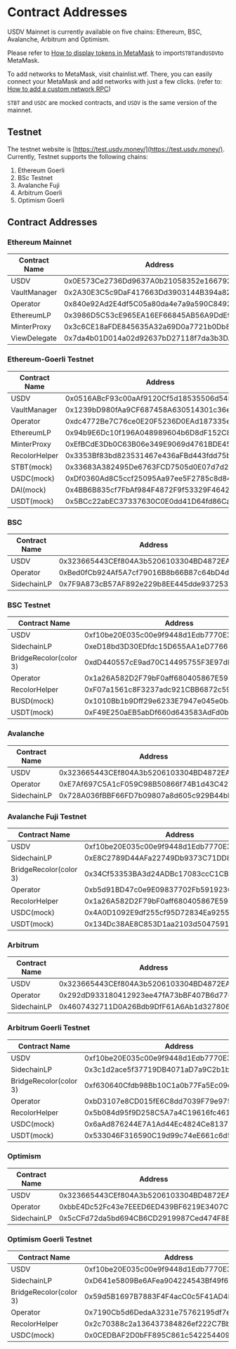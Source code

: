 # Contract Addresses

USDV Mainnet is currently available on five chains: Ethereum, BSC, Avalanche, Arbitrum and Optimism.

Please refer to [How to display tokens in MetaMask](https://support.metamask.io/hc/en-us/articles/360015489031-How-to-display-tokens-in-MetaMask#h\_01FWH492CHY60HWPC28RW0872H) to import`STBT`and`USDV`to MetaMask.

To add networks to MetaMask, visit chainlist.wtf. There, you can easily connect your MetaMask and add networks with just a few clicks. (refer to: [How to add a custom network RPC](https://support.metamask.io/hc/en-us/articles/360043227612-How-to-add-a-custom-network-RPC))

`STBT` and `USDC` are mocked contracts, and `USDV` is the same version of the mainnet.

## Testnet

The testnet website is [https://test.usdv.money/](https://test.usdv.money/). Currently, Testnet supports the following chains:

1. Ethereum Goerli
2. BSc Testnet
3. Avalanche Fuji
4. Arbitrum Goerli
5. Optimism Goerli

## Contract Addresses

### Ethereum Mainnet

<table><thead><tr><th width="210">Contract Name</th><th>Address</th></tr></thead><tbody><tr><td>USDV</td><td>0x0E573Ce2736Dd9637A0b21058352e1667925C7a8</td></tr><tr><td>VaultManager</td><td>0x2A30E3C5c9DaF417663Dd3903144B394a82C999b</td></tr><tr><td>Operator</td><td>0x840e92Ad2E4df5C05a80da4e7a9a590C84928c91</td></tr><tr><td>EthereumLP</td><td>0x3986D5C53cE965EA16EF66845AB56A9DdE9Cd210</td></tr><tr><td>MinterProxy</td><td>0x3c6CE18aFDE845635A32a69D0a7721b0Db84118e</td></tr><tr><td>ViewDelegate</td><td>0x7da4b01D014a02d92637bD27118f7da3b3DAaA17</td></tr></tbody></table>

### Ethereum-Goerli Testnet

<table><thead><tr><th width="211.28205128205127">Contract Name</th><th>Address</th></tr></thead><tbody><tr><td>USDV</td><td>0x0516ABcF93c00aAf9120Cf5d18535506d54BCcbA</td></tr><tr><td>VaultManager</td><td>0x1239bD980fAa9CF687458A630514301c36e27E36</td></tr><tr><td>Operator</td><td>0xdc4772Be7C76ce0E20F5236D0EAd187335ef5052</td></tr><tr><td>EthereumLP</td><td>0x94b9E6Dc10f196A048989604b6D8dF152C88a351</td></tr><tr><td>MinterProxy</td><td>0xEfBCdE3Db0C63B06e349E9069d4761BDE45120D1</td></tr><tr><td>RecolorHelper</td><td>0x3353Bf83bd823531467e436aFBd443fdd75b6faA</td></tr><tr><td>STBT(mock)</td><td>0x33683A382495De6763FCD7505d0E07d7d2A879ca</td></tr><tr><td>USDC(mock)</td><td>0xDf0360Ad8C5ccf25095Aa97ee5F2785c8d848620</td></tr><tr><td>DAI(mock)</td><td>0x4BB6B835cf7FbAf984F4872F9f53329F4642ae52</td></tr><tr><td>USDT(mock)</td><td>0x5BCc22abEC37337630C0E0dd41D64fd86CaeE951</td></tr></tbody></table>

### BSC

<table><thead><tr><th width="208">Contract Name</th><th>Address</th></tr></thead><tbody><tr><td>USDV</td><td>0x323665443CEf804A3b5206103304BD4872EA4253</td></tr><tr><td>Operator</td><td>0xBed0fCb924Af5A7cf79016B8b66B87c64bD4dedB</td></tr><tr><td>SidechainLP</td><td>0x7F9A873cB57AF892e229b8EE445dde9372539fce</td></tr></tbody></table>

### BSC Testnet

<table><thead><tr><th width="223.2255125284738">Contract Name</th><th>Address</th></tr></thead><tbody><tr><td>USDV</td><td>0xf10be20E035c00e9f9448d1Edb7770E3e1187965</td></tr><tr><td>SidechainLP</td><td>0xeD18bd3D30EDfdc15D655AA1eD776651d1E88C7D</td></tr><tr><td>BridgeRecolor(color 3)</td><td>0xdD440557cE9ad70C14495755F3E97dDE7096C796</td></tr><tr><td>Operator</td><td>0x1a26A582D2F79bF0aff680405867E59bbD2ab810</td></tr><tr><td>RecolorHelper</td><td>0xF07a1561c8F3237adc921CBB6872c59B93e5c6de</td></tr><tr><td>BUSD(mock)</td><td>0x1010Bb1b9Dff29e6233E7947e045e0ba58f6E92e</td></tr><tr><td>USDT(mock)</td><td>0xF49E250aEB5abDf660d643583AdFd0be41464EfD</td></tr></tbody></table>

### Avalanche

<table><thead><tr><th width="206">Contract Name</th><th>Address</th></tr></thead><tbody><tr><td>USDV</td><td>0x323665443CEf804A3b5206103304BD4872EA4253</td></tr><tr><td>Operator</td><td>0xE7Af697C5A1cF059C98B50866f74B1d43C422258</td></tr><tr><td>SidechainLP</td><td>0x728A036fBBF66FD7b09807a8d605c929B44bDF9E</td></tr></tbody></table>

### Avalanche Fuji Testnet

<table><thead><tr><th width="225.06306306306305">Contract Name</th><th>Address</th></tr></thead><tbody><tr><td>USDV</td><td>0xf10be20E035c00e9f9448d1Edb7770E3e1187965</td></tr><tr><td>SidechainLP</td><td>0xE8C2789D44AFa22749Db9373C71DD8f742780CbB</td></tr><tr><td>BridgeRecolor(color 3)</td><td>0x34Cf53353BA3d24ADBc17083ccC1CB6B5bFaa2D7</td></tr><tr><td>Operator</td><td>0xb5d91BD47c0e9E09837702Fb591923687Fd7Ef37</td></tr><tr><td>RecolorHelper</td><td>0x1a26A582D2F79bF0aff680405867E59bbD2ab810</td></tr><tr><td>USDC(mock)</td><td>0x4A0D1092E9df255cf95D72834Ea9255132782318</td></tr><tr><td>USDT(mock)</td><td>0x134Dc38AE8C853D1aa2103d5047591acDAA16682</td></tr></tbody></table>

### Arbitrum

<table><thead><tr><th width="214">Contract Name</th><th>Address</th></tr></thead><tbody><tr><td>USDV</td><td>0x323665443CEf804A3b5206103304BD4872EA4253</td></tr><tr><td>Operator</td><td>0x292dD933180412923ee47fA73bBF407B6d776B4C</td></tr><tr><td>SidechainLP</td><td>0x4607432711D0A26Bdb9DfF61A6Ab1d32780690d2</td></tr></tbody></table>

### Arbitrum Goerli Testnet

<table><thead><tr><th width="224.9002320185615">Contract Name</th><th>Address</th></tr></thead><tbody><tr><td>USDV</td><td>0xf10be20E035c00e9f9448d1Edb7770E3e1187965</td></tr><tr><td>SidechainLP</td><td>0x3c1d2ace5f37719DB4071aD7a9C2b1bfbb6A5569</td></tr><tr><td>BridgeRecolor(color 3)</td><td>0xf630640Cfdb98Bb10C1a0b77Fa5Ec09c5800697C</td></tr><tr><td>Operator</td><td>0xbD3107e8CD015fE6C8dd7039F79e97543c121542</td></tr><tr><td>RecolorHelper</td><td>0x5b084d95f9D258C5A7a4C19616fc46155179c9fa</td></tr><tr><td>USDC(mock)</td><td>0x6aAd876244E7A1Ad44Ec4824Ce813729E5B6C291</td></tr><tr><td>USDT(mock)</td><td>0x533046F316590C19d99c74eE661c6d541b64471C</td></tr></tbody></table>

### Optimism

<table><thead><tr><th width="213">Contract Name</th><th>Address</th></tr></thead><tbody><tr><td>USDV</td><td>0x323665443CEf804A3b5206103304BD4872EA4253</td></tr><tr><td>Operator</td><td>0xbbE4Dc52Fc43e7EEED6ED439BF6219E3407Cf605</td></tr><tr><td>SidechainLP</td><td>0x5cCFd72da5bd694CB6CD2919987Ced474F8E3Fb3</td></tr></tbody></table>

### Optimism Goerli Testnet

<table><thead><tr><th width="236.55555555555554">Contract Name</th><th>Address</th></tr></thead><tbody><tr><td>USDV</td><td>0xf10be20E035c00e9f9448d1Edb7770E3e1187965</td></tr><tr><td>SidechainLP</td><td>0xD641e5809Be6AFea904224543Bf49f616411E3D9</td></tr><tr><td>BridgeRecolor(color 3)</td><td>0x59d5B1697B7883F4F4acC0c5F41AD4E15636d09E</td></tr><tr><td>Operator</td><td>0x7190Cb5d6DedaA3231e75762195df7e1510A468C</td></tr><tr><td>RecolorHelper</td><td>0x2c70388c2a136437384826ef222C7Bb347CEA65B</td></tr><tr><td>USDC(mock)</td><td>0x0CEDBAF2D0bFF895C861c5422544090EEdC653Bf</td></tr></tbody></table>

